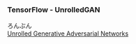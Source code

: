 ### TensorFlow - UnrolledGAN

ろんぶん         
[Unrolled Generative Adversarial Networks](https://arxiv.org/abs/1611.02163)      
